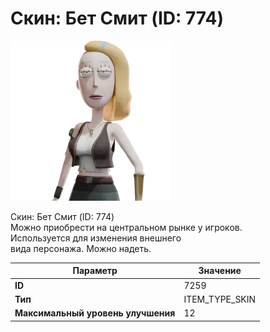 # Скин: Бет Смит (ID: 774)

![Item Image](../img/7259.webp?raw=true)

Скин: Бет Смит (ID: 774)<br>Можно приобрести на центральном рынке у игроков.<br>Используется для изменения внешнего<br>вида персонажа. Можно надеть.


| Параметр | Значение |
|----------|----------|
| **ID** | 7259 |
| **Тип** | ITEM_TYPE_SKIN |
| **Максимальный уровень улучшения** | 12 |

